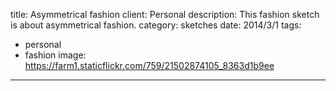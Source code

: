 title: Asymmetrical fashion
client: Personal
description: This fashion sketch is about asymmetrical fashion.
category: sketches
date: 2014/3/1
tags: 
- personal
- fashion
image: https://farm1.staticflickr.com/759/21502874105_8363d1b9ee
---
